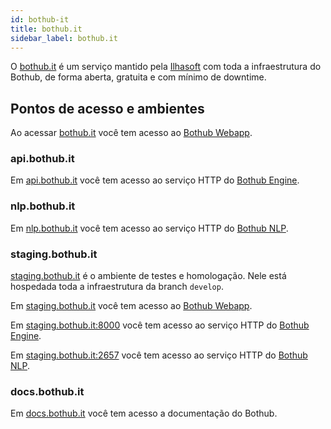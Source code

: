 ```yaml
---
id: bothub-it
title: bothub.it
sidebar_label: bothub.it
---
```


O [bothub.it](https://bothub.it/) é um serviço mantido pela [Ilhasoft](http://www.ilhasoft.com.br/en/) com toda a infraestrutura do Bothub, de forma aberta, gratuita e com mínimo de downtime.

## Pontos de acesso e ambientes

Ao acessar [bothub.it](https://bothub.it/) você tem acesso ao [Bothub Webapp](/docs/pt-BR/bothub#webapp).

### api.bothub.it

Em [api.bothub.it](https://api.bothub.it/) você tem acesso ao serviço HTTP do [Bothub Engine](/docs/pt-BR/bothub#engine).

### nlp.bothub.it

Em [nlp.bothub.it](https://nlp.bothub.it/) você tem acesso ao serviço HTTP do [Bothub NLP](/docs/pt-BR/bothub#nlp).

### staging.bothub.it

[staging.bothub.it](https://staging.bothub.it/) é o ambiente de testes e homologação. Nele está hospedada toda a infraestrutura da branch `develop`.

Em [staging.bothub.it](https://staging.bothub.it/) você tem acesso ao [Bothub Webapp](/docs/pt-BR/bothub#webapp).

Em [staging.bothub.it:8000](https://staging.bothub.it:8000/) você tem acesso ao serviço HTTP do [Bothub Engine](/docs/pt-BR/bothub#engine).

Em [staging.bothub.it:2657](https://staging.bothub.it:2657/) você tem acesso ao serviço HTTP do [Bothub NLP](/docs/pt-BR/bothub#nlp).

### docs.bothub.it

Em [docs.bothub.it](https://docs.bothub.it/) você tem acesso a documentação do Bothub.